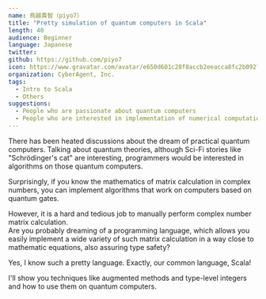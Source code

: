 ```yaml
---
name: 鳥越貴智（piyo7）
title: "Pretty simulation of quantum computers in Scala"
length: 40
audience: Beginner
language: Japanese
twitter:
github: https://github.com/piyo7
icon: https://www.gravatar.com/avatar/e650d601c28f8accb2eeacca8fc2b092?s=200
organization: CyberAgent, Inc.
tags:
  - Intro to Scala
  - Others
suggestions:
  - People who are passionate about quantum computers
  - People who are interested in implementation of numerical computation
---
```

There has been heated discussions about the dream of practical quantum computers.
Talking about quantum theories, although Sci-Fi stories like "Schrödinger's cat" are interesting,
programmers would be interested in algorithms on those quantum computers. 

Surprisingly, if you know the mathematics of matrix calculation in complex numbers, 
you can implement algorithms that work on computers based on quantum gates.  

However, it is a hard and tedious job to manually perform complex number matrix calculation.   
Are you probably dreaming of a programming language, which allows you easily implement a wide variety of such matrix calculation 
in a way close to mathematic equations, also assuring type safety?  

Yes, I know such a pretty language. Exactly, our common language, Scala!

I'll show you techniques like augmented methods and type-level integers and how to use them on quantum computers. 
